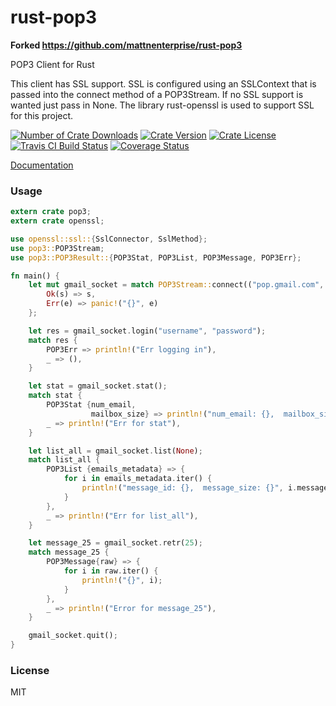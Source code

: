 rust-pop3
================

**Forked https://github.com/mattnenterprise/rust-pop3**

POP3 Client for Rust

This client has SSL support. SSL is configured using an SSLContext that is passed into the connect method of a POP3Stream. If no SSL
support is wanted just pass in None. The library rust-openssl is used to support SSL for this project.

[![Number of Crate Downloads](https://img.shields.io/crates/d/pop3.svg)](https://crates.io/crates/pop3)
[![Crate Version](https://img.shields.io/crates/v/pop3.svg)](https://crates.io/crates/pop3)
[![Crate License](https://img.shields.io/crates/l/pop3.svg)](https://crates.io/crates/pop3)
[![Travis CI Build Status](https://travis-ci.org/mattnenterprise/rust-pop3.svg)](https://travis-ci.org/mattnenterprise/rust-pop3)
[![Coverage Status](https://coveralls.io/repos/github/mattnenterprise/rust-pop3/badge.svg?branch=master)](https://coveralls.io/github/mattnenterprise/rust-pop3?branch=master)

[Documentation](https://docs.rs/pop3/)

### Usage
```rust
extern crate pop3;
extern crate openssl;

use openssl::ssl::{SslConnector, SslMethod};
use pop3::POP3Stream;
use pop3::POP3Result::{POP3Stat, POP3List, POP3Message, POP3Err};

fn main() {
	let mut gmail_socket = match POP3Stream::connect(("pop.gmail.com", 995), Some(SslConnector::builder(SslMethod::tls()).unwrap().build()),"pop.gmail.com") {
        Ok(s) => s,
        Err(e) => panic!("{}", e)
    };

    let res = gmail_socket.login("username", "password");
    match res {
        POP3Err => println!("Err logging in"),
        _ => (),
    }

    let stat = gmail_socket.stat();
    match stat {
    	POP3Stat {num_email,
				  mailbox_size} => println!("num_email: {},  mailbox_size:{}", num_email, mailbox_size),
		_ => println!("Err for stat"),
    }

    let list_all = gmail_socket.list(None);
    match list_all {
        POP3List {emails_metadata} => {
            for i in emails_metadata.iter() {
                println!("message_id: {},  message_size: {}", i.message_id, i.message_size);
            }
        },
        _ => println!("Err for list_all"),
    }

    let message_25 = gmail_socket.retr(25);
    match message_25 {
        POP3Message{raw} => {
            for i in raw.iter() {
                println!("{}", i);
            }
        },
        _ => println!("Error for message_25"),
    }

    gmail_socket.quit();
}
```

### License

MIT

